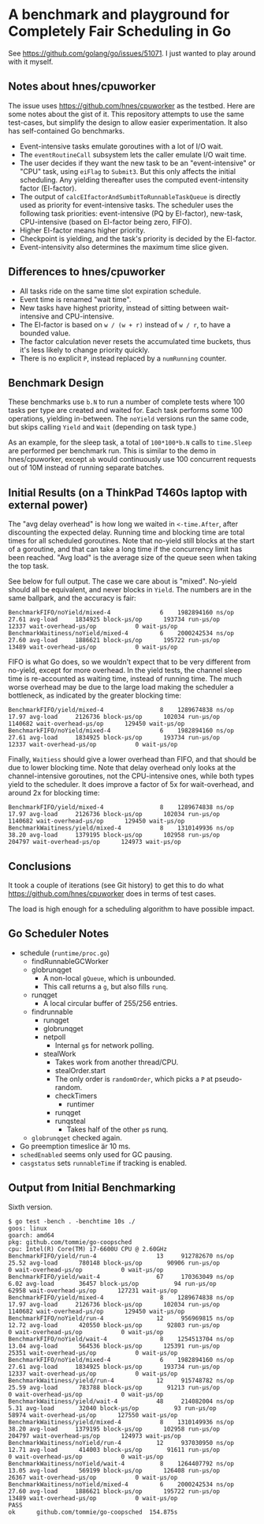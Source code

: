 # A benchmark and playground for Completely Fair Scheduling in Go

See https://github.com/golang/go/issues/51071. I just wanted to play
around with it myself.

## Notes about hnes/cpuworker

The issue uses https://github.com/hnes/cpuworker as the testbed. Here
are some notes about the gist of it. This repository attempts to use
the same test-cases, but simplify the design to allow easier
experimentation. It also has self-contained Go benchmarks.

* Event-intensive tasks emulate goroutines with a lot of I/O wait.
* The `eventRoutineCall` subsystem lets the caller emulate I/O wait
  time.
* The user decides if they want the new task to be an
  "event-intensive" or "CPU" task, using `eiFlag` to `Submit3`. But
  this only affects the initial scheduling. Any yielding thereafter
  uses the computed event-intensity factor (EI-factor).
* The output of `calcEIfactorAndSumbitToRunnableTaskQueue` is directly
  used as priority for event-intensive tasks. The scheduler uses the
  following task priorities: event-intensive (PQ by EI-factor),
  new-task, CPU-intensive (based on EI-factor being zero, FIFO).
* Higher EI-factor means higher priority.
* Checkpoint is yielding, and the task's priority is decided by the
  EI-factor.
* Event-intensivity also determines the maximum time slice given.

## Differences to hnes/cpuworker

* All tasks ride on the same time slot expiration schedule.
* Event time is renamed "wait time".
* New tasks have highest priority, instead of sitting between
  wait-intensive and CPU-intensive.
* The EI-factor is based on `w / (w + r)` instead of `w / r`, to have
  a bounded value.
* The factor calculation never resets the accumulated time buckets,
  thus it's less likely to change priority quickly.
* There is no explicit `P`, instead replaced by a `numRunning` counter.

## Benchmark Design

These benchmarks use `b.N` to run a number of complete tests where 100
tasks per type are created and waited for. Each task performs some 100
operations, yielding in-between. The `noYield` versions run the same
code, but skips calling `Yield` and `Wait` (depending on task type.)

As an example, for the sleep task, a total of `100*100*b.N` calls to
`time.Sleep` are performed per benchmark run. This is similar to the
demo in hnes/cpuworker, except `ab` would continuously use 100
concurrent requests out of 10M instead of running separate batches.

## Initial Results (on a ThinkPad T460s laptop with external power)

The "avg delay overhead" is how long we waited in `<-time.After`,
after discounting the expected delay. Running time and blocking time
are total times for all scheduled goroutines. Note that no-yield still
blocks at the start of a goroutine, and that can take a long time if
the concurrency limit has been reached. "Avg load" is the average size
of the queue seen when taking the top task.

See below for full output. The case we care about is "mixed". No-yield
should all be equivalent, and never blocks in `Yield`. The numbers are
in the same ballpark, and the accuracy is fair:

```
BenchmarkFIFO/noYield/mixed-4     	       6	1982894160 ns/op	        27.61 avg-load	   1834925 block-µs/op	    193734 run-µs/op	     12337 wait-overhead-µs/op	         0 wait-µs/op
BenchmarkWaitiness/noYield/mixed-4         6	2000242534 ns/op	        27.60 avg-load	   1886621 block-µs/op	    195722 run-µs/op	     13489 wait-overhead-µs/op	         0 wait-µs/op
```

FIFO is what Go does, so we wouldn't expect that to be very different
from no-yield, except for more overhead. In the yield tests, the
channel sleep time is re-accounted as waiting time, instead of running
time. The much worse overhead may be due to the large load making the
scheduler a bottleneck, as indicated by the greater blocking time:

```
BenchmarkFIFO/yield/mixed-4       	       8	1289674838 ns/op	        17.97 avg-load	   2126736 block-µs/op	    102034 run-µs/op	   1140682 wait-overhead-µs/op	    129450 wait-µs/op
BenchmarkFIFO/noYield/mixed-4     	       6	1982894160 ns/op	        27.61 avg-load	   1834925 block-µs/op	    193734 run-µs/op	     12337 wait-overhead-µs/op	         0 wait-µs/op
```

Finally, `Waitiess` should give a lower overhead than FIFO, and that
should be due to lower blocking time. Note that delay overhead only
looks at the channel-intensive goroutines, not the CPU-intensive ones,
while both types yield to the scheduler. It does improve a factor of
5x for wait-overhead, and around 2x for blocking time:

```
BenchmarkFIFO/yield/mixed-4       	       8	1289674838 ns/op	        17.97 avg-load	   2126736 block-µs/op	    102034 run-µs/op	   1140682 wait-overhead-µs/op	    129450 wait-µs/op
BenchmarkWaitiness/yield/mixed-4  	       8	1310149936 ns/op	        38.20 avg-load	   1379195 block-µs/op	    102958 run-µs/op	    204797 wait-overhead-µs/op	    124973 wait-µs/op
```

## Conclusions

It took a couple of iterations (see Git history) to get this to do
what https://github.com/hnes/cpuworker does in terms of test
cases.

The load is high enough for a scheduling algorithm to have possible
impact.

## Go Scheduler Notes

* schedule (`runtime/proc.go`)
  * findRunnableGCWorker
  * globrunqget
    * A non-local `gQueue`, which is unbounded.
    * This call returns a `g`, but also fills `runq`.
  * runqget
    * A local circular buffer of 255/256 entries.
  * findrunnable
    * runqget
    * globrunqget
    * netpoll
      * Internal `g`s for network polling.
    * stealWork
      * Takes work from another thread/CPU.
      * stealOrder.start
      * The only order is `randomOrder`, which picks a `P` at
        pseudo-random.
      * checkTimers
        * runtimer
      * runqget
      * runqsteal
        * Takes half of the other `p`s runq.
   * `globrunqget` checked again.
* Go preemption timeslice är 10 ms.
* `schedEnabled` seems only used for GC pausing.
* `casgstatus` sets `runnableTime` if tracking is enabled.

## Output from Initial Benchmarking

Sixth version.

```console
$ go test -bench . -benchtime 10s ./
goos: linux
goarch: amd64
pkg: github.com/tommie/go-coopsched
cpu: Intel(R) Core(TM) i7-6600U CPU @ 2.60GHz
BenchmarkFIFO/yield/run-4         	      13	 912782670 ns/op	        25.52 avg-load	    780148 block-µs/op	     90906 run-µs/op	         0 wait-overhead-µs/op	         0 wait-µs/op
BenchmarkFIFO/yield/wait-4        	      67	 170363049 ns/op	         6.02 avg-load	     36457 block-µs/op	        94 run-µs/op	     62958 wait-overhead-µs/op	    127231 wait-µs/op
BenchmarkFIFO/yield/mixed-4       	       8	1289674838 ns/op	        17.97 avg-load	   2126736 block-µs/op	    102034 run-µs/op	   1140682 wait-overhead-µs/op	    129450 wait-µs/op
BenchmarkFIFO/noYield/run-4       	      12	 956969815 ns/op	        12.72 avg-load	    420550 block-µs/op	     92803 run-µs/op	         0 wait-overhead-µs/op	         0 wait-µs/op
BenchmarkFIFO/noYield/wait-4      	       8	1254513704 ns/op	        13.04 avg-load	    564536 block-µs/op	    125391 run-µs/op	     25351 wait-overhead-µs/op	         0 wait-µs/op
BenchmarkFIFO/noYield/mixed-4     	       6	1982894160 ns/op	        27.61 avg-load	   1834925 block-µs/op	    193734 run-µs/op	     12337 wait-overhead-µs/op	         0 wait-µs/op
BenchmarkWaitiness/yield/run-4    	      12	 915748782 ns/op	        25.59 avg-load	    783788 block-µs/op	     91213 run-µs/op	         0 wait-overhead-µs/op	         0 wait-µs/op
BenchmarkWaitiness/yield/wait-4   	      48	 214082004 ns/op	         5.31 avg-load	     32040 block-µs/op	        93 run-µs/op	     58974 wait-overhead-µs/op	    127550 wait-µs/op
BenchmarkWaitiness/yield/mixed-4  	       8	1310149936 ns/op	        38.20 avg-load	   1379195 block-µs/op	    102958 run-µs/op	    204797 wait-overhead-µs/op	    124973 wait-µs/op
BenchmarkWaitiness/noYield/run-4  	      12	 937030950 ns/op	        12.71 avg-load	    414003 block-µs/op	     91611 run-µs/op	         0 wait-overhead-µs/op	         0 wait-µs/op
BenchmarkWaitiness/noYield/wait-4 	       8	1264407792 ns/op	        13.05 avg-load	    569199 block-µs/op	    126408 run-µs/op	     26367 wait-overhead-µs/op	         0 wait-µs/op
BenchmarkWaitiness/noYield/mixed-4         6	2000242534 ns/op	        27.60 avg-load	   1886621 block-µs/op	    195722 run-µs/op	     13489 wait-overhead-µs/op	         0 wait-µs/op
PASS
ok  	github.com/tommie/go-coopsched	154.875s
```
